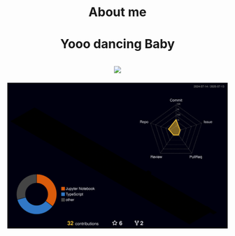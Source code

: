 <h1 align="center" >About me</h1>
<h1 align="center" >Yooo dancing Baby</h1>
<h2 align="center"><IMG SRC="https://media1.tenor.com/m/KTEUx4mvGskAAAAd/adventure-time-finn.gif)"></h2>


![](./profile-3d-contrib/profile-night-rainbow.svg)


